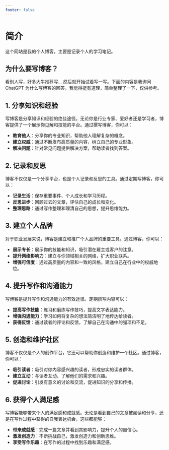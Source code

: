 ```yaml
---
footer: false
---
```


# 简介

这个网站是我的个人博客，主要是记录个人的学习笔记。

## 为什么要写博客？

看别人写，好多大牛推荐写... 然后就开始试着写一写。下面的内容是我询问 ChatGPT 为什么写博客的回答，我觉得挺有道理，简单整理了一下，仅供参考。

## 1. 分享知识和经验

写博客是分享知识和经验的绝佳途径。无论你是行业专家、爱好者还是学习者，博客提供了一个展示你见解和技能的平台。通过撰写博客，你可以：
- **教育他人**：分享你的专业知识，帮助他人理解复杂的概念。
- **建立权威**：通过不断发布高质量的内容，树立自己的专业形象。
- **解决问题**：针对常见问题提供解决方案，帮助读者找到答案。

## 2. 记录和反思

博客不仅仅是一个分享平台，也是个人记录和反思的工具。通过定期写博客，你可以：
- **记录生活**：保存重要事件、个人成长和学习历程。
- **反思进步**：回顾过去的文章，评估自己的成长和变化。
- **整理思路**：通过写作整理和理清自己的思想，提升思维能力。

## 3. 建立个人品牌

对于职业发展来说，博客是建立和推广个人品牌的重要工具。通过博客，你可以：
- **展示专长**：展示你的技能和知识，吸引潜在雇主或客户的注意。
- **提升网络影响力**：建立与你领域相关的网络，扩大职业联系。
- **增强可信度**：通过高质量的内容和一致的风格，建立自己在行业中的权威地位。

## 4. 提升写作和沟通能力

写博客是提升写作和沟通能力的有效途径。定期撰写内容可以：
- **提高写作技能**：练习和磨练写作技巧，提高文字表达能力。
- **增强沟通能力**：学习如何将复杂的想法简洁明了地传达给读者。
- **获得反馈**：通过读者的评论和反馈，了解自己在沟通中的强项和不足。

## 5. 创造和维护社区

博客不仅仅是个人的创作平台，它还可以帮助你创造和维护一个社区。通过博客，你可以：
- **吸引读者**：吸引对你内容感兴趣的读者，形成忠实的读者群体。
- **建立互动**：与读者互动，了解他们的需求和兴趣。
- **促进讨论**：引发有意义的讨论和交流，促进知识的分享和传播。

## 6. 获得个人满足感

写博客能够带来个人的满足感和成就感。无论是看到自己的文章被阅读和分享，还是在写作过程中获得的自我表达机会，这些都能够：
- **带来成就感**：完成一篇文章并看到其影响力，提升个人的自信心。
- **激发创造力**：不断挑战自己，激发创造力和创新思维。
- **享受写作乐趣**：在写作的过程中找到乐趣和满足感。

